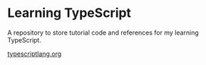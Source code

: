 # Learning TypeScript

A repository to store tutorial code and references for my learning TypeScript.

[typescriptlang.org](https://www.typescriptlang.org/)
